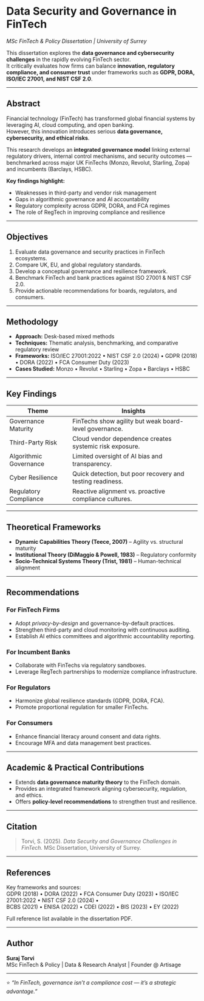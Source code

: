 # Data Security and Governance in FinTech  
*MSc FinTech & Policy Dissertation | University of Surrey*  

This dissertation explores the **data governance and cybersecurity challenges** in the rapidly evolving FinTech sector.  
It critically evaluates how firms can balance **innovation, regulatory compliance, and consumer trust** under frameworks such as **GDPR, DORA, ISO/IEC 27001, and NIST CSF 2.0**.

---

## Abstract
Financial technology (FinTech) has transformed global financial systems by leveraging AI, cloud computing, and open banking.  
However, this innovation introduces serious **data governance, cybersecurity, and ethical risks**.  

This research develops an **integrated governance model** linking external regulatory drivers, internal control mechanisms, and security outcomes — benchmarked across major UK FinTechs (Monzo, Revolut, Starling, Zopa) and incumbents (Barclays, HSBC).  

**Key findings highlight:**
- Weaknesses in third-party and vendor risk management  
- Gaps in algorithmic governance and AI accountability  
- Regulatory complexity across GDPR, DORA, and FCA regimes  
- The role of RegTech in improving compliance and resilience  

---

## Objectives
1. Evaluate data governance and security practices in FinTech ecosystems.  
2. Compare UK, EU, and global regulatory standards.  
3. Develop a conceptual governance and resilience framework.  
4. Benchmark FinTech and bank practices against ISO 27001 & NIST CSF 2.0.  
5. Provide actionable recommendations for boards, regulators, and consumers.  

---

## Methodology
- **Approach:** Desk-based mixed methods  
- **Techniques:** Thematic analysis, benchmarking, and comparative regulatory review  
- **Frameworks:** ISO/IEC 27001:2022 • NIST CSF 2.0 (2024) • GDPR (2018) • DORA (2022) • FCA Consumer Duty (2023)  
- **Cases Studied:** Monzo • Revolut • Starling • Zopa • Barclays • HSBC  

---

## Key Findings
| Theme | Insights |
|-------|-----------|
| Governance Maturity | FinTechs show agility but weak board-level governance. |
| Third-Party Risk | Cloud vendor dependence creates systemic risk exposure. |
| Algorithmic Governance | Limited oversight of AI bias and transparency. |
| Cyber Resilience | Quick detection, but poor recovery and testing readiness. |
| Regulatory Compliance | Reactive alignment vs. proactive compliance cultures. |

---

## Theoretical Frameworks
- **Dynamic Capabilities Theory (Teece, 2007)** – Agility vs. structural maturity  
- **Institutional Theory (DiMaggio & Powell, 1983)** – Regulatory conformity  
- **Socio-Technical Systems Theory (Trist, 1981)** – Human-technical alignment  

---

## Recommendations

### For FinTech Firms
- Adopt *privacy-by-design* and governance-by-default practices.  
- Strengthen third-party and cloud monitoring with continuous auditing.  
- Establish AI ethics committees and algorithmic accountability reporting.  

### For Incumbent Banks
- Collaborate with FinTechs via regulatory sandboxes.  
- Leverage RegTech partnerships to modernize compliance infrastructure.  

### For Regulators
- Harmonize global resilience standards (GDPR, DORA, FCA).  
- Promote proportional regulation for smaller FinTechs.  

### For Consumers
- Enhance financial literacy around consent and data rights.  
- Encourage MFA and data management best practices.  

---

## Academic & Practical Contributions
- Extends **data governance maturity theory** to the FinTech domain.  
- Provides an integrated framework aligning cybersecurity, regulation, and ethics.  
- Offers **policy-level recommendations** to strengthen trust and resilience.  

---

## Citation
> Torvi, S. (2025). *Data Security and Governance Challenges in FinTech.* MSc Dissertation, University of Surrey.

---

## References
Key frameworks and sources:  
GDPR (2018) • DORA (2022) • FCA Consumer Duty (2023) • ISO/IEC 27001:2022 • NIST CSF 2.0 (2024) •  
BCBS (2021) • ENISA (2022) • CDEI (2022) • BIS (2023) • EY (2022)  

Full reference list available in the dissertation PDF.

---

## Author
**Suraj Torvi**  
MSc FinTech & Policy | Data & Research Analyst | Founder @ Artisage  


---

⭐ *“In FinTech, governance isn’t a compliance cost — it’s a strategic advantage.”*
